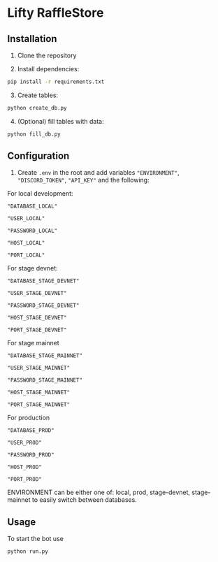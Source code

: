 # Lifty RaffleStore

## Installation

1. Clone the repository

2. Install dependencies:

```bash
pip install -r requirements.txt
```

3. Create tables:

```bash
python create_db.py
```

4. (Optional) fill tables with data:

```bash
python fill_db.py
```

## Configuration

1. Create `.env` in the root and add variables `"ENVIRONMENT"`, `"DISCORD_TOKEN"`, `"API_KEY"` and the following:

For local development:

`"DATABASE_LOCAL"`

`"USER_LOCAL"`

`"PASSWORD_LOCAL"`

`"HOST_LOCAL"`

`"PORT_LOCAL"`

For stage devnet:

`"DATABASE_STAGE_DEVNET"`

`"USER_STAGE_DEVNET"`

`"PASSWORD_STAGE_DEVNET"`

`"HOST_STAGE_DEVNET"`

`"PORT_STAGE_DEVNET"`

For stage mainnet

`"DATABASE_STAGE_MAINNET"`

`"USER_STAGE_MAINNET"`

`"PASSWORD_STAGE_MAINNET"`

`"HOST_STAGE_MAINNET"`

`"PORT_STAGE_MAINNET"`

For production

`"DATABASE_PROD"`

`"USER_PROD"`

`"PASSWORD_PROD"`

`"HOST_PROD"`

`"PORT_PROD"`

ENVIRONMENT can be either one of: local, prod, stage-devnet, stage-mainnet to easily switch between databases.

## Usage

To start the bot use

```bash
python run.py
```
